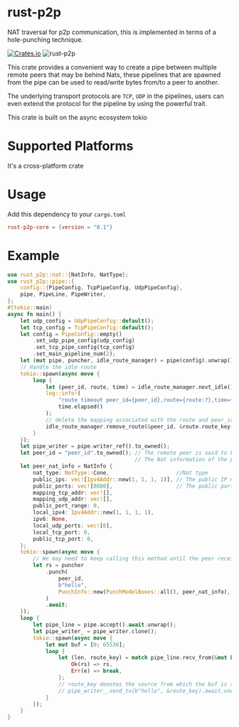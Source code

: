 # rust-p2p

NAT traversal for p2p communication, this is implemented in terms of a hole-punching technique.

[![Crates.io](https://img.shields.io/crates/v/rust-p2p.svg)](https://crates.io/crates/rust-p2p)
![rust-p2p](https://docs.rs/rust-p2p/badge.svg)

This crate provides a convenient way to create a pipe between multiple remote peers that may be behind Nats, these pipelines that are spawned from the pipe can be used to read/write bytes from/to a peer to another.

The underlying transport protocols are `TCP`, `UDP` in the pipelines, users can even extend the protocol for the pipeline by using the powerful trait.

This crate is built on the async ecosystem tokio

# Supported Platforms

It's a cross-platform crate

# Usage

Add this dependency to your `cargo.toml`

```toml
rust-p2p-core = {version = "0.1"}
```

# Example

````rust
use rust_p2p::nat::{NatInfo, NatType};
use rust_p2p::pipe::{
    config::{PipeConfig, TcpPipeConfig, UdpPipeConfig},
    pipe, PipeLine, PipeWriter,
};
#[tokio::main]
async fn main() {
    let udp_config = UdpPipeConfig::default();
    let tcp_config = TcpPipeConfig::default();
    let config = PipeConfig::empty()
        .set_udp_pipe_config(udp_config)
        .set_tcp_pipe_config(tcp_config)
        .set_main_pipeline_num(2);
    let (mut pipe, puncher, idle_route_manager) = pipe(config).unwrap();
    // Handle the idle route
    tokio::spawn(async move {
        loop {
            let (peer_id, route, time) = idle_route_manager.next_idle().await;
            log::info!(
                "route timeout peer_id={peer_id},route={route:?},time={:?}",
                time.elapsed()
            );
            // delete the mapping associated with the route and peer_id
            idle_route_manager.remove_route(&peer_id, &route.route_key());
        }
    });
    let pipe_writer = pipe.writer_ref().to_owned();
    let peer_id = "peer_id".to_owned(); // The remote peer is said to be named "peer_id"
                                        // The Nat information of the peer for which we prepare to punch the hole between local and it
    let peer_nat_info = NatInfo {
        nat_type: NatType::Cone,                     //Nat type
        public_ips: vec![Ipv4Addr::new(1, 1, 1, 1)], // The public IP mapped by Nat
        public_ports: vec![8080],                    // The public port mapped by Nat
        mapping_tcp_addr: vec![],
        mapping_udp_addr: vec![],
        public_port_range: 0,
        local_ipv4: Ipv4Addr::new(1, 1, 1, 1),
        ipv6: None,
        local_udp_ports: vec![0],
        local_tcp_port: 0,
        public_tcp_port: 0,
    };
    tokio::spawn(async move {
        // We may need to keep calling this method until the peer receives "hello"
        let rs = puncher
            .punch(
                peer_id,
                b"hello",
                PunchInfo::new(PunchModelBoxes::all(), peer_nat_info),
            )
            .await;
    });
    loop {
        let pipe_line = pipe.accept().await.unwrap();
        let pipe_writer_ = pipe_writer.clone();
        tokio::spawn(async move {
            let mut buf = [0; 65536];
            loop {
                let (len, route_key) = match pipe_line.recv_from(&mut buf).await {
                    Ok(rs) => rs,
                    Err(e) => break,
                };
                // route_key denotes the source from which the buf is sent from in the pipeline
                // pipe_writer_.send_to(b"hello", &route_key).await.unwrap();
            }
        });
    }
}

````
